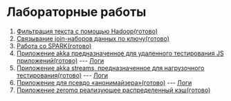 # Лабораторные работы #
1. [Фильтрация текста с помощью Hadoop(готово)]()
2. [Связывание join-наборов данных по ключу(готово)](https://github.com/atommaks/lab_2/tree/master/src/main/java/ru/bmstu/lab2)
3. [Работа со SPARK(готово)](https://github.com/atommaks/lab_2/tree/master/src/main/java/ru/bmstu/lab3)
4. [Приложение akka предназначенное для удаленного тестирования
JS приложений(готово)](https://github.com/atommaks/lab_2/tree/master/src/main/java/ru/bmstu/lab4) --- [Логи](https://github.com/atommaks/lab_2/blob/master/logs/lab4.log)
5. [Приложение akka streams, предназначенное для нагрузочного тестирования(готово)](https://github.com/atommaks/lab_2/tree/master/src/main/java/ru/bmstu/lab5) --- [Логи](https://github.com/atommaks/lab_2/blob/master/logs/lab5.log)
6. [Приложение для псевдо «анонимайзера»(готово)](https://github.com/atommaks/lab_2/tree/master/src/main/java/ru/bmstu/lab6)  ---  [Логи](https://github.com/atommaks/lab_2/blob/master/logs/lab6.log)
7. [Приложение zeromq реализующее распределенный кэш(готово)](https://github.com/atommaks/lab_2/tree/master/src/main/java/ru/bmstu/lab7)